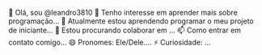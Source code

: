 👋 Olá, sou @leandro3810
👀 Tenho interesse em aprender mais sobre programação...
🌱 Atualmente estou aprendendo programar o meu projeto de iniciante...
 💞️ Estou procurando colaborar em ...
  📫 Como entrar em contato comigo...
 😄 Pronomes: Ele/Dele....
  ⚡ Curiosidade: ...
